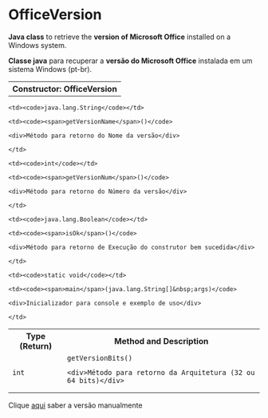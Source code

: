 # OfficeVersion



<b>Java class</b> to retrieve the <b>version of Microsoft Office</b> installed on a Windows system.



<b>Classe java</b> para recuperar a <b>versão do Microsoft Office</b> instalada em um sistema Windows (pt-br).





<table border="0" cellpadding="3" cellspacing="0" >

<tr>

  <th> Constructor: OfficeVersion </th>

</tr>



<table border="0" cellpadding="3" cellspacing="0" >

<tr>

  <th  scope="col">Type (Return)</th>

  <th  scope="col">Method and Description</th>

</tr>



<tr>

  <td ><code>int</code></td>

  <td ><code>getVersionBits()</code>

    <div>Método para retorno da Arquitetura (32 ou 64 bits)</div>

  </td>

</tr>



<tr>

	<td><code>java.lang.String</code></td>

	<td><code><span>getVersionName</span>()</code>

	<div>Método para retorno do Nome da versão</div>

	</td>

</tr>



<tr>

	<td><code>int</code></td>

	<td><code><span>getVersionNum</span>()</code>

	<div>Método para retorno do Número da versão</div>

	</td>

</tr>



<tr>

	<td><code>java.lang.Boolean</code></td>

	<td><code><span>isOk</span>()</code>

	<div>Método para retorno de Execução do construtor bem sucedida</div>

	</td>

</tr>



<tr>

	<td><code>static void</code></td>

	<td><code><span>main</span>(java.lang.String[]&nbsp;args)</code>

	<div>Inicializador para console e exemplo de uso</div>

	</td>

</tr>



</table>

Clique <a href="https://support.office.com/pt-br/article/Qual-vers%C3%A3o-do-Office-estou-usando-932788b8-a3ce-44bf-bb09-e334518b8b19">aqui</a> saber a versão manualmente

